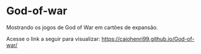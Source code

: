 # God-of-war
Mostrando os jogos de God of War em cartões de expansão.

Acesse o link a seguir para visualizar: https://caiohenri99.github.io/God-of-war/
